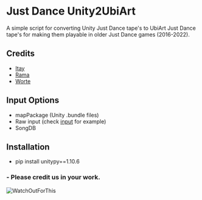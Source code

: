 # Just Dance Unity2UbiArt

A simple script for converting Unity Just Dance tape's to UbiArt Just Dance tape's for making them playable in older Just Dance games (2016-2022).


## Credits

 - [Itay](https://github.com/Itaybl14)
 - [Rama](https://github.com/rama0dev)
 - [Worte](https://github.com/wortestudios)

## Input Options

 - mapPackage (Unity .bundle files)
 - Raw input (check [input](/input/MapName) for example)
 - SongDB

## Installation

 - pip install unitypy==1.10.6

### - Please credit us in your work.

![WatchOutForThis](http://media.discordapp.net/attachments/890634122299605044/1045046253714690159/Unity2UbiArt.png)
